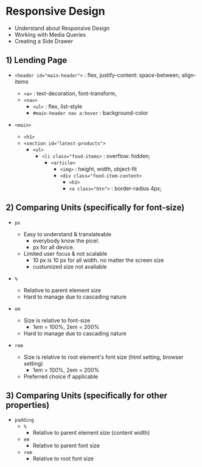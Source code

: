 # Responsive Design

- Understand about Responsive Design
- Working with Media Queries
- Creating a Side Drawer

## 1) Lending Page

- `<header id="main-header">` : flex, justify-content: space-between, align-items

  - `<a>` : text-decoration, font-transform,
  - `<nav>`
    - `<ul>` : flex, list-style
    - `#main-header nav a:hover` : background-color

- `<main>`
  - `<h1>`
  - `<section id="latest-products">`
    - `<ul>`
      - `<li class="food-items>` : overflow: hidden;
        - `<article>`
          - `<img>` : height, width, object-fit
          - `<div class="food-item-content>`
            - `<h2>`
            - `<a class="btn">` : border-radius 4px;

## 2) Comparing Units (specifically for font-size)

  - `px`
    - Easy to understand & translateable
      - everybody know the picel.
      - px for all device.
    - Limited user focus & not scalable
      - 10 px is 10 px for all width. no matter the screen size
      - custumized size not avaliable
  
  - `%`
      - Relative to parent element size
      - Hard to manage due to cascading nature

  - `em`
    - Size is relative to font-size
      - 1em = 100%, 2em = 200%
    - Hard to manage due to cascading nature

  - `rem`
    - Size is relative to root element's font size (html setting, browser setting)
      - 1em = 100%, 2em = 200%
    - Preferred choice if applicable

## 3) Comparing Units (specifically for other properties)
  - `padding`
    - `%`
      - Relative to parent element size (content width) 
    - `em`
      -  Relative to parent font size
    - `rem`
      - Relative to root font size